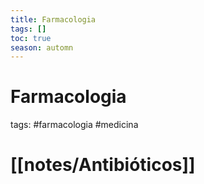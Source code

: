 ```yaml
---
title: Farmacologia
tags: []
toc: true
season: automn
---
```

# Farmacologia
tags: #farmacologia #medicina

# [[notes/Antibióticos]]
